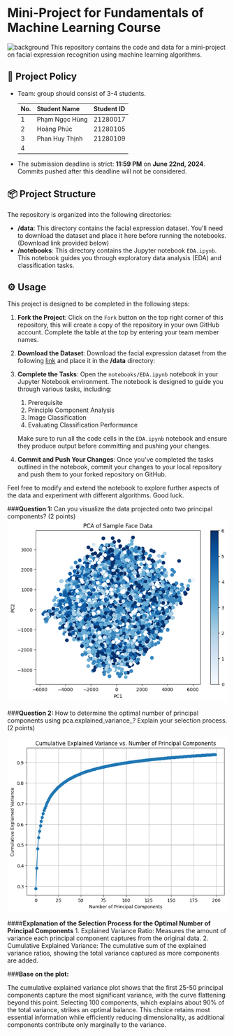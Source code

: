 # Mini-Project for Fundamentals of Machine Learning Course
![background](./materials/ai_wp.jpg)
This repository contains the code and data for a mini-project on facial expression recognition using machine learning algorithms.

## 📑 Project Policy
- Team: group should consist of 3-4 students.

    |No.| Student Name    | Student ID |
    | --------| -------- | ------- |
    |1|Phạm Ngọc Hùng|21280017|
    |2|Hoàng Phúc|21280105|
    |3|Phan Huy Thịnh|21280109|
    |4|||

- The submission deadline is strict: **11:59 PM** on **June 22nd, 2024**. Commits pushed after this deadline will not be considered.

## 📦 Project Structure

The repository is organized into the following directories:

- **/data**: This directory contains the facial expression dataset. You'll need to download the dataset and place it here before running the notebooks. (Download link provided below)
- **/notebooks**: This directory contains the Jupyter notebook ```EDA.ipynb```. This notebook guides you through exploratory data analysis (EDA) and classification tasks.

## ⚙️ Usage

This project is designed to be completed in the following steps:

1. **Fork the Project**: Click on the ```Fork``` button on the top right corner of this repository, this will create a copy of the repository in your own GitHub account. Complete the table at the top by entering your team member names.

2. **Download the Dataset**: Download the facial expression dataset from the following [link](https://mega.nz/file/foM2wDaa#GPGyspdUB2WV-fATL-ZvYj3i4FqgbVKyct413gxg3rE) and place it in the **/data** directory:

3. **Complete the Tasks**: Open the ```notebooks/EDA.ipynb``` notebook in your Jupyter Notebook environment. The notebook is designed to guide you through various tasks, including:
    
    1. Prerequisite
    2. Principle Component Analysis
    3. Image Classification
    4. Evaluating Classification Performance 

    Make sure to run all the code cells in the ```EDA.ipynb``` notebook and ensure they produce output before committing and pushing your changes.

5. **Commit and Push Your Changes**: Once you've completed the tasks outlined in the notebook, commit your changes to your local repository and push them to your forked repository on GitHub.


Feel free to modify and extend the notebook to explore further aspects of the data and experiment with different algorithms. Good luck.

###**Question 1:** Can you visualize the data projected onto two principal components? (2 points)
![](./materials/pca_sample.png)


###**Question 2:** How to determine the optimal number of principal components using pca.explained_variance_? Explain your selection process. (2 points)

![](./materials/CEV.png)


   ####**Explanation of the Selection Process for the Optimal Number of Principal Components**
       1. Explained Variance Ratio: Measures the amount of variance each principal component captures from the original data.
       2. Cumulative Explained Variance: The cumulative sum of the explained variance ratios, showing the total variance captured as more components are added.
       
   ###**Base on the plot:**
   
   The cumulative explained variance plot shows that the first 25-50 principal components capture the most significant variance, with the curve flattening beyond this point. Selecting 100 components, which explains about 90% of the total variance, strikes an optimal balance. This choice retains most essential information while efficiently reducing dimensionality, as additional components contribute only marginally to the variance.
